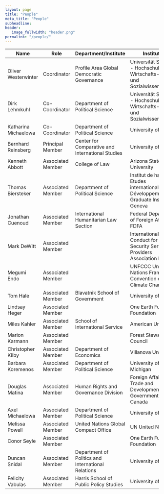 ```yaml
---
layout: page
title: "People"
meta_title: "People"
subheadline: 
header:
   image_fullwidth: "header.png"
permalink: "/people/"
---
```


| Name                 | Role              | Department/Institute                               | Institution                                                                               |
|----------------------|-------------------|----------------------------------------------------|-------------------------------------------------------------------------------------------|
| Oliver Westerwinter  | Coordinator       | Profile Area Global Democratic Governance          | Universität St. Gallen - Hochschule für Wirtschafts-Rechts- und Sozialwissenschaften        |
| Dirk Lehmkuhl        | Co-Coordinator    | Department of Political Science                    | Universität St. Gallen - Hochschule für Wirtschafts-Rechts- und Sozialwissenschaften        |
| Katharina Michaelowa | Co-Coordinator    | Department of Political Science                    | University of Zurich                                                                      |
| Bernhard Reinsberg   | Principal Member  | Center for Comparative and International Studies   | University of Zurich                                                                      |
| Kenneth Abbott       | Associated Member | College of Law                                     | Arizona State University                                                                  |
| Thomas Biersteker    | Associated Member | Department of Political Science                    | Institut de hautes Etudes internationales et du Développement - Graduate Institute Geneva |
| Jonathan Cuenoud     | Associated Member | International Humanitarian Law Section             | Federal Department of Foreign Affairs - FDFA                                              |
| Mark DeWitt          | Associated Member |                                                    | International Code of Conduct for Private Security Service Providers Association Board    |
| Megumi Endo          | Associated Member |                                                    | UNFCCC United Nations Framework Convention on Climate Change                              |
| Tom Hale             | Associated Member | Blavatnik School of Government                     | University of Oxford                                                                      |
| Lindsay Heger        | Associated Member |                                                    | One Earth Future Foundation                                                               |
| Miles Kahler         | Associated Member | School of International Service                    | American University                                                                       |
| Marion Karmann       | Associated Member |                                                    | Forest Stewardship Council                                                                |
| Christopher Kilby    | Associated Member | Department of Economics                            | Villanova University                                                                      |
| Barbara Koremenos    | Associated Member | Department of Political Science                    | University of Michigan                                                                    |
| Douglas Matina       | Associated Member | Human Rights and Governance Division               | Foreign Affairs - Trade and Development - Government of Canada                            |
| Axel Michaelowa      | Associated Member | Department of Political Science                    | University of Zurich                                                                      |
| Melissa Powell       | Associated Member | United Nations Global Compact Office               | UN United Nations                                                                         |
| Conor Seyle          | Associated Member |                                                    | One Earth Future Foundation                                                               |
| Duncan Snidal        | Associated Member | Department of Politics and International Relations | University of Oxford                                                                      |
| Felicity Vabulas     | Associated Member | Harris School of Public Policy Studies             | University of Chicago                                                                     |
